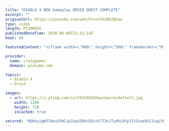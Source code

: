 ```yaml
---
title: "DIABLO 4 NEW Gameplay DRUID QUEST COMPLETE"
excerpt: ""
originalUrl: https://youtube.com/watch?v=VtH1862QXaw
type: video
length: PT20M58S
publishedDateTime: 2020-06-08T21:31:14Z
heat: 60

featuredContent: "<iframe width=\"800\" height=\"500\" frameborder=\"0\" src=\"https://www.youtube.com/embed/VtH1862QXaw\" allow=\"accelerometer; autoplay; encrypted-media; gyroscope; picture-in-picture\" allowfullscreen></iframe>"

provider:
  name: crazygames
  domain: youtube.com

topics:
  - Diablo 4
  - Druid

images:
  - url: https://i.ytimg.com/vi/VtH1862QXaw/maxresdefault.jpg
    width: 1280
    height: 720
    isCached: true

secured: "OQbkyigW37AeuSFWlJpZupGSEKcEQcn5773nJTydhL8Yp3l55zae85C3iqiVQAjHXjnpuQJm+TkFVowZVenYaidsuI3Ni09Y/AfUPLisG+y1SORMQgUCcc7IGWK+vFI1c9636A89mN6pm+3/9TZJrdh5tzahhtay5mse9eTTnfB4LCiRsk4wxjS9FAHkF6uT24OLZ+UhITUeOZEdfF7az+7uRpnh4nsa59gYet4V+hUM/yfEqffhVMrSC7kRlubnKfuzYaMxb5WYe24HYCHLtSctd14dQ2iq9ktE4GVtbGCOtQOOPvN2Su5QBdHWe0u2hFeg4NeRWI1x8oGCNtzNDoN2mqoYpuvAQ3vDiFgXE/Q/gvgiiEW3kixEyfLx3CuRW+F5+Xz3EQmfUd8QbZ+Dmzr4MTESxb6yP106It8a5jA=;xfdOzQ11JjWp5+el7fKogg=="
---
```


